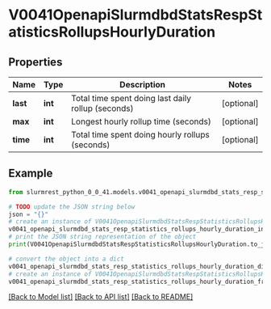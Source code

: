 # V0041OpenapiSlurmdbdStatsRespStatisticsRollupsHourlyDuration


## Properties

Name | Type | Description | Notes
------------ | ------------- | ------------- | -------------
**last** | **int** | Total time spent doing last daily rollup (seconds) | [optional] 
**max** | **int** | Longest hourly rollup time (seconds) | [optional] 
**time** | **int** | Total time spent doing hourly rollups (seconds) | [optional] 

## Example

```python
from slurmrest_python_0_0_41.models.v0041_openapi_slurmdbd_stats_resp_statistics_rollups_hourly_duration import V0041OpenapiSlurmdbdStatsRespStatisticsRollupsHourlyDuration

# TODO update the JSON string below
json = "{}"
# create an instance of V0041OpenapiSlurmdbdStatsRespStatisticsRollupsHourlyDuration from a JSON string
v0041_openapi_slurmdbd_stats_resp_statistics_rollups_hourly_duration_instance = V0041OpenapiSlurmdbdStatsRespStatisticsRollupsHourlyDuration.from_json(json)
# print the JSON string representation of the object
print(V0041OpenapiSlurmdbdStatsRespStatisticsRollupsHourlyDuration.to_json())

# convert the object into a dict
v0041_openapi_slurmdbd_stats_resp_statistics_rollups_hourly_duration_dict = v0041_openapi_slurmdbd_stats_resp_statistics_rollups_hourly_duration_instance.to_dict()
# create an instance of V0041OpenapiSlurmdbdStatsRespStatisticsRollupsHourlyDuration from a dict
v0041_openapi_slurmdbd_stats_resp_statistics_rollups_hourly_duration_from_dict = V0041OpenapiSlurmdbdStatsRespStatisticsRollupsHourlyDuration.from_dict(v0041_openapi_slurmdbd_stats_resp_statistics_rollups_hourly_duration_dict)
```
[[Back to Model list]](../README.md#documentation-for-models) [[Back to API list]](../README.md#documentation-for-api-endpoints) [[Back to README]](../README.md)


